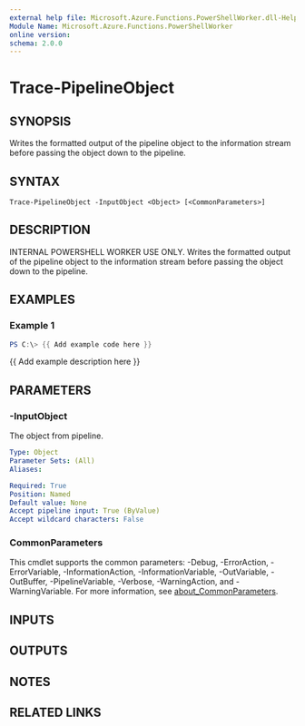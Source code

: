 ```yaml
---
external help file: Microsoft.Azure.Functions.PowerShellWorker.dll-Help.xml
Module Name: Microsoft.Azure.Functions.PowerShellWorker
online version:
schema: 2.0.0
---
```


# Trace-PipelineObject

## SYNOPSIS
Writes the formatted output of the pipeline object to the information stream before passing the object down to the pipeline.

## SYNTAX

```
Trace-PipelineObject -InputObject <Object> [<CommonParameters>]
```

## DESCRIPTION
INTERNAL POWERSHELL WORKER USE ONLY.
Writes the formatted output of the pipeline object to the information stream before passing the object down to the pipeline.

## EXAMPLES

### Example 1
```powershell
PS C:\> {{ Add example code here }}
```

{{ Add example description here }}

## PARAMETERS

### -InputObject
The object from pipeline.

```yaml
Type: Object
Parameter Sets: (All)
Aliases:

Required: True
Position: Named
Default value: None
Accept pipeline input: True (ByValue)
Accept wildcard characters: False
```

### CommonParameters
This cmdlet supports the common parameters: -Debug, -ErrorAction, -ErrorVariable, -InformationAction, -InformationVariable, -OutVariable, -OutBuffer, -PipelineVariable, -Verbose, -WarningAction, and -WarningVariable. For more information, see [about_CommonParameters](http://go.microsoft.com/fwlink/?LinkID=113216).

## INPUTS

## OUTPUTS

## NOTES

## RELATED LINKS
